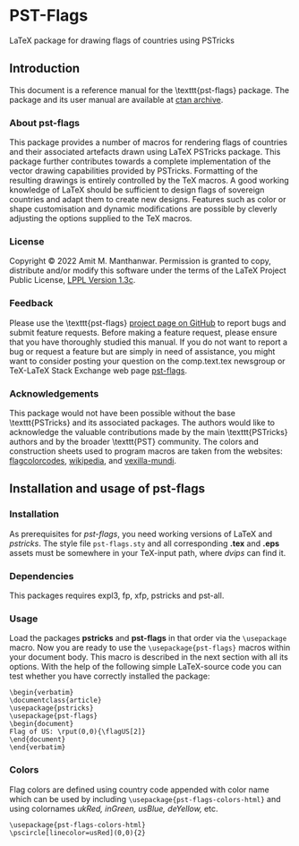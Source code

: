 # PST-Flags
LaTeX package for drawing flags of countries using PSTricks


## Introduction
This document is a reference manual for the \texttt{pst-flags} package. The package and its user manual are available at [ctan archive](https://ctan.org/tex-archive/graphics/pstricks/contrib/pst-flags).

### About pst-flags
This package provides a number of macros for rendering flags of countries and their associated artefacts drawn using LaTeX PSTricks package. This package further contributes towards a complete implementation of the vector drawing capabilities provided by PSTricks. Formatting of the resulting drawings is entirely controlled by the TeX macros. A good working knowledge of LaTeX should be sufficient to design flags of sovereign countries and adapt them to create new designs. Features such as color or shape customisation and dynamic modifications are possible by cleverly adjusting the options supplied to the TeX macros.

### License
Copyright © 2022 Amit M. Manthanwar. Permission is granted to
copy, distribute and/or modify this software under the terms of the LaTeX Project Public License, [LPPL Version 1.3c](https://www.latex-project.org/lppl.txt).

### Feedback
Please use the \texttt{pst-flags} [project page on GitHub](ttps://github.com/manthanwar/pst-flags) to report bugs and submit feature requests. Before making a feature request, please ensure that you have thoroughly studied this manual. If you do not want to report a bug or request a feature but are simply in need of assistance, you might want to consider posting your question on the comp.text.tex newsgroup or TeX-LaTeX Stack Exchange web page [pst-flags](https://tex.stackexchange.com/questions/tagged/pst-flags).

### Acknowledgements
This package would not have been possible without the base \texttt{PSTricks} and its associated packages. The authors would like to acknowledge the valuable contributions made by the main \texttt{PSTricks} authors and by the broader \texttt{PST} community. The colors and construction sheets used to program macros are taken from the websites:   [flagcolorcodes](https://www.flagcolorcodes.com), [wikipedia](https://en.wikipedia.org/wiki/Wiki), and [vexilla-mundi](https://www.vexilla-mundi.com).


## Installation and usage of **pst-flags**

### Installation
As prerequisites for *pst-flags*, you need working
versions of LaTeX and *pstricks*. The style file `pst-flags.sty` and all corresponding **.tex** and **.eps** assets must be somewhere
in your TeX-input path, where *dvips* can find it.

### Dependencies 
This packages requires expl3, fp, xfp, pstricks and pst-all.

### Usage
Load the packages **pstricks** and **pst-flags**
in that order via the `\usepackage` macro. Now you are ready to use the `\usepackage{pst-flags}` macros within your document body. This macro is described in the next section with all its options. With the help of the following simple LaTeX-source code you can test whether you have correctly installed the package:

```
\begin{verbatim}
\documentclass{article}
\usepackage{pstricks}
\usepackage{pst-flags}
\begin{document}
Flag of US: \rput(0,0){\flagUS[2]}
\end{document}
\end{verbatim}
```

### Colors
Flag colors are defined using country code appended with color name which can be used by including `\usepackage{pst-flags-colors-html}` and using colornames *ukRed, inGreen, usBlue, deYellow,* etc. 

```
\usepackage{pst-flags-colors-html}
\pscircle[linecolor=usRed](0,0){2}

```